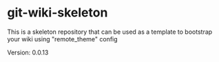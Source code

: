 # git-wiki-skeleton
This is a skeleton repository that can be used as a template to bootstrap your wiki using "remote_theme" config

Version: 0.0.13
